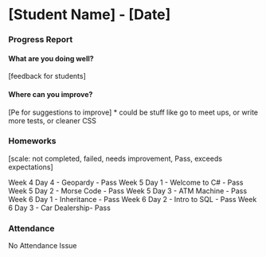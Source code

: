 # [Student Name] - [Date]
### Progress Report

#### What are you doing well?
[feedback for students]

#### Where can you improve?
[Pe for suggestions to improve] * could be stuff like go to meet ups, or write more tests, or cleaner CSS

### Homeworks

[scale: not completed, failed, needs improvement, Pass, exceeds expectations]

Week 4 Day 4 - Geopardy - Pass
Week 5 Day 1 - Welcome to C# - Pass
Week 5 Day 2 - Morse Code - Pass
Week 5 Day 3 - ATM Machine - Pass
Week 6 Day 1 - Inheritance - Pass
Week 6 Day 2 - Intro to SQL - Pass
Week 6 Day 3 - Car Dealership- Pass


### Attendance
No Attendance Issue
